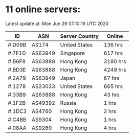 # 11 online servers:

Latest update at: Mon Jun 29 07:10:16 UTC 2020

| ID | ASN | Server Country | Online |
| -- | --- | -------------- | ------ |
| #.D09B | AS174 | United States | 136 hrs |
| #.7F1D | AS63949 | Singapore | 617 hrs |
| #.B6F8 | AS63888 | Hong Kong | 3180 hrs |
| #.BD3E | AS63888 | Hong Kong | 4249 hrs |
| #.2A79 | AS63949 | Japan | 67 hrs |
| #.1278 | AS23033 | United States | 665 hrs |
| #.33B9 | AS63888 | Hong Kong | 43 hrs |
| #.1F2B | AS49392 | Russia | 1 hrs |
| #.1DC3 | AS4760 | Hong Kong | 2 hrs |
| #.C4BB | AS9304 | Hong Kong | 1 hrs |
| #.08AA | AS9269 | Hong Kong | 4 hrs |

